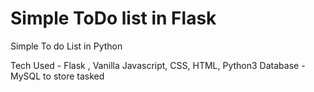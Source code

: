 # Simple ToDo list in Flask
Simple To do List in Python

Tech Used - Flask , Vanilla Javascript, CSS, HTML, Python3
Database - MySQL to store tasked
